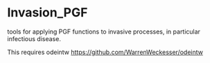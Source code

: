 # Invasion_PGF
tools for applying PGF functions to invasive processes, in particular infectious disease.


This requires odeintw https://github.com/WarrenWeckesser/odeintw
